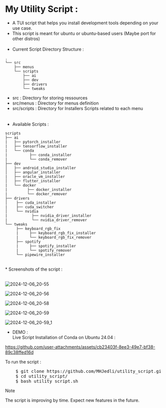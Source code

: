# My Utility Script :
*  A TUI script that helps you install development tools depending on your use case.
*  This script is meant for ubuntu or ubuntu-based users (Maybe port for other distros)
<br><br>
*  Current Script Directory Structure :
```
.
└── src
    ├── menus
    └── scripts
        ├── ai
        ├── dev
        ├── drivers
        └── tweaks

```
*  src : Directory for storing ressources <br>
*  src/menus : Directory for menus definition <br>
*  src/scripts : Directory for Installers Scripts related to each menu <br>
<br><br>
*  Available Scripts :
```
scripts
├── ai
|   ├── pytorch_installer
|   ├── tensorflow_installer
|   └── conda
|          ├── conda_installer
|          └── conda_remover
├── dev
│   ├── android_studio_installer
│   ├── angular_installer
|   ├── oracle_vm_installer
│   ├── flutter_installer
|   └── docker
|         ├── docker_installer
|         └── docker_remover
├── drivers
│    ├── cuda_installer
|    ├── cuda_switcher 
│    └── nvidia
|           ├── nvidia_driver_installer
|           └── nvidia_driver_remover
└── tweaks
     ├── keyboard_rgb_fix
     |     ├── keyboard_rgb_fix_installer
     |     └── keyboard_rgb_fix_remover
     ├── spotify
     |     ├── spotify_installer
     |     └── spotify_remover
     └── pipewire_installer
```
<br>
*  Screenshots of the script :
<br><br>

![2024-12-06_20-55](https://github.com/user-attachments/assets/b477c59b-3abb-48a6-b271-4f773477d6fe)

![2024-12-06_20-56](https://github.com/user-attachments/assets/70783455-2701-4052-8593-1c6c1d3f4f82)

![2024-12-06_20-58](https://github.com/user-attachments/assets/bbf11d7c-9129-470c-ad91-43d47513c450)

![2024-12-06_20-59](https://github.com/user-attachments/assets/71beedf6-49f6-4d1f-9f76-59f97c37337a)

![2024-12-06_20-59_1](https://github.com/user-attachments/assets/98aab35c-36b2-4175-89cd-0f7896e58a86)
<br>
* DEMO :<br>
Live Script Installation of Conda on Ubuntu 24.04 :
  

https://github.com/user-attachments/assets/cb23403f-8ee3-49e7-bf38-89c38ffed16d




To run the script :
<pre>
    $ git clone https://github.com/MHJedli/utility_script.git
    $ cd utility_script/
    $ bash utility_script.sh
</pre>

> [!NOTE]
> The script is improving by time. Expect new features in the future.
